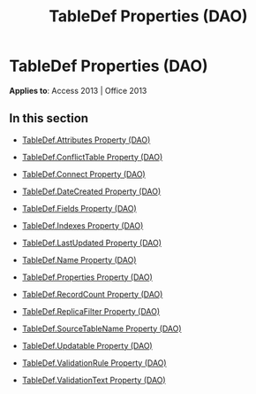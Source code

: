 ﻿---
title: TableDef Properties (DAO)
TOCTitle: Properties
ms:assetid: ac31add4-4819-42de-801a-d7862eb04619
ms:mtpsurl: https://msdn.microsoft.com/library/Dn142653(v=office.15)
ms:contentKeyID: 52073890
ms.date: 09/18/2015
mtps_version: v=office.15
---

# TableDef Properties (DAO)


**Applies to**: Access 2013 | Office 2013

## In this section

  - [TableDef.Attributes Property (DAO)](tabledef-attributes-property-dao.md)

  - [TableDef.ConflictTable Property (DAO)](tabledef-conflicttable-property-dao.md)

  - [TableDef.Connect Property (DAO)](tabledef-connect-property-dao.md)

  - [TableDef.DateCreated Property (DAO)](tabledef-datecreated-property-dao.md)

  - [TableDef.Fields Property (DAO)](tabledef-fields-property-dao.md)

  - [TableDef.Indexes Property (DAO)](tabledef-indexes-property-dao.md)

  - [TableDef.LastUpdated Property (DAO)](tabledef-lastupdated-property-dao.md)

  - [TableDef.Name Property (DAO)](tabledef-name-property-dao.md)

  - [TableDef.Properties Property (DAO)](tabledef-properties-property-dao.md)

  - [TableDef.RecordCount Property (DAO)](tabledef-recordcount-property-dao.md)

  - [TableDef.ReplicaFilter Property (DAO)](tabledef-replicafilter-property-dao.md)

  - [TableDef.SourceTableName Property (DAO)](tabledef-sourcetablename-property-dao.md)

  - [TableDef.Updatable Property (DAO)](tabledef-updatable-property-dao.md)

  - [TableDef.ValidationRule Property (DAO)](tabledef-validationrule-property-dao.md)

  - [TableDef.ValidationText Property (DAO)](tabledef-validationtext-property-dao.md)

